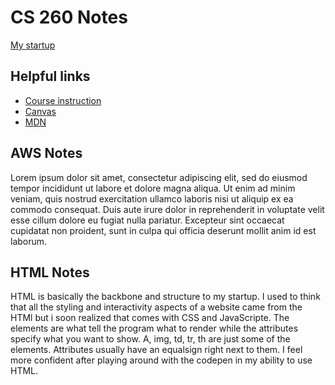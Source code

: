# CS 260 Notes

[My startup](https://bubba260webprogramming.click)

## Helpful links

- [Course instruction](https://github.com/webprogramming260)
- [Canvas](https://byu.instructure.com)
- [MDN](https://developer.mozilla.org)

## AWS Notes

Lorem ipsum dolor sit amet, consectetur adipiscing elit, sed do eiusmod tempor incididunt ut labore et dolore magna aliqua. Ut enim ad minim veniam, quis nostrud exercitation ullamco laboris nisi ut aliquip ex ea commodo consequat. Duis aute irure dolor in reprehenderit in voluptate velit esse cillum dolore eu fugiat nulla pariatur. Excepteur sint occaecat cupidatat non proident, sunt in culpa qui officia deserunt mollit anim id est laborum.

## HTML Notes

HTML is basically the backbone and structure to my startup. I used to think that all the styling and interactivity aspects of a website came from the HTMl but i soon realized that comes with CSS and JavaScripte. The elements are what tell the program what to render while the attributes specify what you want to show. A, img, td, tr, th are just some of the elements. Attributes usually have an equalsign right next to them. I feel more confident after playing around with the codepen in my ability to use HTML.

